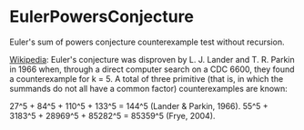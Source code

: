 # EulerPowersConjecture

Euler's sum of powers conjecture counterexample test without recursion.

[Wikipedia](https://en.wikipedia.org/wiki/Euler's_sum_of_powers_conjecture): Euler's conjecture was disproven by L. J. Lander and T. R. Parkin in 1966 when, through a direct computer search on a CDC 6600, they found a counterexample for k = 5. A total of three primitive (that is, in which the summands do not all have a common factor) counterexamples are known:

27^5 + 84^5 + 110^5 + 133^5 = 144^5 (Lander & Parkin, 1966).
55^5 + 3183^5 + 28969^5 + 85282^5 = 85359^5 (Frye, 2004).
